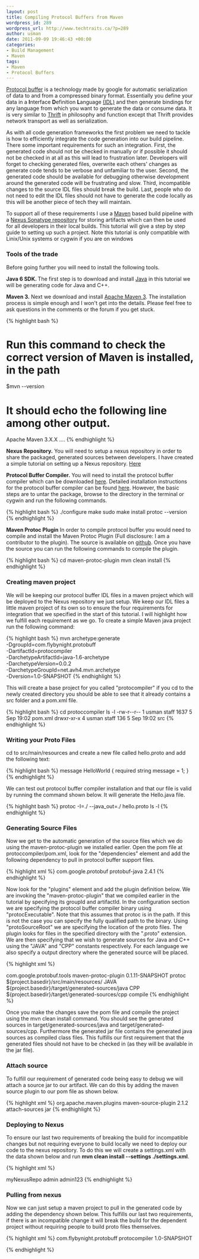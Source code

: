 ```yaml
--- 
layout: post
title: Compiling Protocol Buffers from Maven
wordpress_id: 289
wordpress_url: http://www.techtraits.ca/?p=289
author: usman
date: 2011-09-09 19:46:43 +00:00
categories: 
- Build Management
- Maven
tags:
- Maven
- Protocol Buffers
---
```

<a title="Protocol Buffer" href="http://code.google.com/p/protobuf/" target="_blank">Protocol buffer</a> is a technology made by google for automatic serialization of data to and from a compressed binary format. Essentially you define your data in a <strong>I</strong>nterface <strong>D</strong>efinition <strong>L</strong>anguage <a title="IDL" href="http://en.wikipedia.org/wiki/IDL_%28programming_language%29" target="_blank">(IDL)</a> and then generate bindings for any language from which you want to generate the data or consume data. It is very similar to <a title="Thrift" href="http://thrift.apache.org/" target="_blank">Thrift</a> in philosophy and function except that Thrift provides network transport as well as serialization.

<!--more-->

As with all code generation frameworks the first problem we need to tackle is how to efficiently integrate the code generation into our build pipeline. There some important requirements for such an integration. First, the generated code should not be checked in manually or if possible it should not be checked in at all as this will lead to frustration later. Developers will forget to checking generated files, overwrite each others' changes as generate code tends to be verbose and unfamiliar to the user. Second, the generated code should be available for debugging otherwise development around the generated code will be frustrating and slow. Third, incompatible changes to the source IDL files should break the build. Last, people who do not need to edit the IDL files should not have to generate the code locally as this will be another piece of tech they will maintain.

To support all of these requirements I use a <a title="Maven" href="http://maven.apache.org/" target="_blank">Maven</a> based build pipeline with a <a title="Nexus Sonatype" href="http://nexus.sonatype.org/" target="_blank">Nexus Sonatype repository</a> for storing artifacts which can then be used for all developers in their local builds. This tutorial will give a step by step guide to setting up such a project. Note this tutorial is only compatible with Linix/Unix systems or cygwin if you are on windows



<h3 style="text-align: justify;">Tools of the trade</h3>

Before going further you will need to install the following tools.


<strong>Java 6 SDK. </strong>The first step is to download and install <a title="http://www.java.com/en/download/" href="http://www.java.com/en/download/" target="_blank">Java</a> in this tutorial we will be generating code for Java and C++.


<strong>Maven 3.</strong> Next we download and install <a title="http://maven.apache.org/download.html" href="http://maven.apache.org/download.html" target="_blank"> Apache Maven 3</a>. The installation process is simple enough and I won't get into the details. Please feel free to ask questions in the comments or the forum if you get stuck.


{% highlight bash %}
# Run this command to check the correct version of Maven is installed, in the path
$mvn  --version
# It should echo the following line among other output.
Apache Maven 3.X.X ....
{% endhighlight %}
&nbsp;


<strong>Nexus Repository.</strong> You will need to setup a nexus repository in order to share the packaged, generated sources between developers. I have created a simple tutorial on setting up a Nexus repository. <a title="Setting up Nexus Repository " href="http://www.techtraits.ca/?p=315" target="_blank">Here</a>

<strong>Protocol Buffer Compiler.</strong> You will need to install the protocol buffer compiler which can be downloaded <a title="http://protobuf.googlecode.com/files/protobuf-2.4.1.tar.bz2" href="http://protobuf.googlecode.com/files/protobuf-2.4.1.tar.bz2">here</a>. Detailed installation instructions for the protocol buffer compiler can be found <a title="http://code.google.com/p/protobuf/source/browse/trunk/INSTALL.txt" href="http://code.google.com/p/protobuf/source/browse/trunk/INSTALL.txt" target="_blank">here</a>. However, the basic steps are to untar the package, browse to the directory in the terminal or cygwin and run the following commands.


{% highlight bash %}
./configure
make
sudo make install
protoc --version
{% endhighlight %}
&nbsp;

<strong>Maven Protoc Plugin</strong> In order to compile protocol buffer you would need to compile and install the Maven Protoc Plugin (Full disclosure: I am a contributor to the plugin). The source is available on [github](https://github.com/usmanismail/maven-protoc-plugin). Once you have the source you can run the following commands to compile the plugin.


{% highlight bash %}
cd maven-protoc-plugin
mvn clean install
{% endhighlight %}
&nbsp;

<h3>Creating maven project</h3>

We will be keeping our protocol buffer IDL files in a maven project which will be deployed to the Nexus repository we just setup. We keep our IDL files a little maven project of its own so to ensure the four requirements for integration that we specified in the start of this tutorial. I will highlight how we fulfill each requirement as we go. To create a simple Maven java project run the following command:


{% highlight bash %}
   mvn archetype:generate                         \
	  -DgroupId=com.flybynight.protobuff          \
	  -DartifactId=protocompiler                  \
	  -DarchetypeArtifactId=java-1.6-archetype    \
	  -DarchetypeVersion=0.0.2                    \
	  -DarchetypeGroupId=net.avh4.mvn.archetype   \
	  -Dversion=1.0-SNAPSHOT
{% endhighlight %}
&nbsp;

This will create a base project for you called "protocompiler" if you cd to the newly created directory you should be able to see that it already contains a src folder and a pom.xml file.

{% highlight bash %}
cd protoccompiler
ls -l
-rw-r--r--  1 usman  staff  1637  5 Sep 19:02 pom.xml
drwxr-xr-x  4 usman  staff   136  5 Sep 19:02 src
{% endhighlight %}
&nbsp;

<h3>Writing your Proto Files</h3>

cd to src/main/resources and create a new file called hello.proto and add the following text:


{% highlight bash %}
message HelloWorld {
  required string message = 1;
}
{% endhighlight %}
&nbsp;

We can test out protocol buffer compiler installation and that our file is valid by running the command shown below. It will generate the Hello.java file.

{% highlight bash %}
protoc -I=./ --java_out=./ hello.proto
ls -l
{% endhighlight %}
&nbsp;

<h3>Generating Source Files</h3>



Now we get to the automatic generation of the source files which we do using the maven-protoc-plugin we installed earlier. Open the pom file at protoccompiler/pom.xml, look for the "dependencies" element and add the following dependency to pull in protocol buffer support files.

{% highlight xml %}
<dependency>
    <groupId>com.google.protobuf</groupId>
    <artifactId>protobuf-java</artifactId>
    <version>2.4.1</version>
</dependency>
{% endhighlight %}
&nbsp;


Now look for the "plugins" element and add the plugin definition below. We are invoking the "maven-protoc-plugin" that we compiled earlier in the tutorial by specifying its groupId and artifactId. In the configuration section we are specifying the protocol buffer compiler binary using "protocExecutable". Note that this assumes that protoc is in the path. If this is not the case you can specify the fully qualified path to the binary. Using "protoSourceRoot" we are specifying the location of the proto files. The plugin looks for files in the specified directory with the ".proto" extension. We are then specifying that we wish to generate sources for Java and C++ using the "JAVA" and "CPP" constants respectively. For each language we also specify a output directory where the generated source will be placed.

{% highlight xml %}

<plugin>
    <groupId>com.google.protobuf.tools</groupId>
    <artifactId>maven-protoc-plugin</artifactId>
    <version>0.1.11-SNAPSHOT</version>
    <configuration>
        <protocExecutable>protoc</protocExecutable>
        <protoSourceRoot>${project.basedir}/src/main/resources/</protoSourceRoot>
        <languageSpecifications>
            <LanguageSpecification>
               <language>JAVA</language>
               <outputDirectory>
               		${project.basedir}/target/generated-sources/java
               </outputDirectory>
            </LanguageSpecification>
	    <LanguageSpecification>
	        <language>CPP</language>
        	<outputDirectory>
        		${project.basedir}/target/generated-sources/cpp
        	</outputDirectory>
	    </LanguageSpecification>
        </languageSpecifications>						
    </configuration>
    <executions>
        <execution>
            <goals>
                <goal>compile</goal>
            </goals>
        </execution>
    </executions>
</plugin>
{% endhighlight %}
&nbsp;




Once you make the changes save the pom file and compile the project using the mvn clean install command. You should see the generated sources in target/generated-sources/java and target/generated-sources/cpp. Furthermore the generated jar file contains the generated java sources as compiled class files. This fulfills our first requirement that the generated files should not have to be checked in (as they will be available in the jar file). 



<h3>Attach source</h3>



To fulfill our requirement of generated code being easy to debug we will attach a source jar to our artifact. We can do this by adding the maven source plugin to our pom file as shown below.

{% highlight xml %}
<plugin>
	<groupId>org.apache.maven.plugins</groupId>
	<artifactId>maven-source-plugin</artifactId>
	<version>2.1.2</version>
	<executions>
		<execution>
			<id>attach-sources</id>
			<goals>
				<goal>jar</goal>
			</goals>
		</execution>
	</executions>
</plugin>
{% endhighlight %}
&nbsp;


<h3>Deploying to Nexus</h3>



To ensure our last two requirements of breaking the build for incompatible changes but not requiring everyone to build locally we need to deploy our code to the nexus repository. To do this we will create a settings.xml with the data shown below and run <strong>mvn clean install --settings ./settings.xml</strong>.

{% highlight xml %}
<?xml version="1.0" encoding="UTF-8"?>
<settings xmlns="http://maven.apache.org/SETTINGS/1.0.0" 
          xmlns:xsi="http://www.w3.org/2001/XMLSchema-instance"
          xsi:schemaLocation="http://maven.apache.org/SETTINGS/1.0.0 
          http://maven.apache.org/xsd/settings-1.0.0.xsd">

<servers>
    <server>
      <id>myNexusRepo</id>
      <username>admin</username>
      <password>admin123</password>
    </server>
</servers>
</settings>
{% endhighlight %}
&nbsp;



<h3>Pulling from nexus</h3>


Now we can just setup a maven project to pull in the generated code by adding the dependency shown below. This fulfills our last two requirements, if there is an incompatible change it will break the build for the dependent project without requiring people to build proto files themselves.  

{% highlight xml %}
<dependency>
    <groupId>com.flybynight.protobuff</groupId>
    <artifactId>protocompiler</artifactId>
    <version>1.0-SNAPSHOT</version>
</dependency>

{% endhighlight %}




